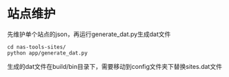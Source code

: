 # 站点维护

先维护单个站点的json，再运行generate_dat.py生成dat文件

```
cd nas-tools-sites/
python app/generate_dat.py
```

生成的dat文件在build/bin目录下，需要移动到config文件夹下替换sites.dat文件

